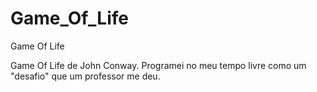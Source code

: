 # Game_Of_Life
Game Of Life

Game Of Life de John Conway.
Programei no meu tempo livre como um "desafio" que um professor me deu.
